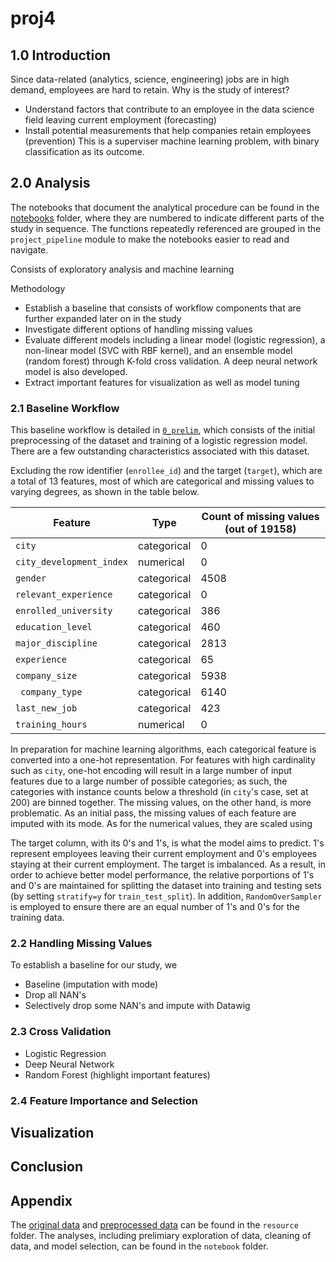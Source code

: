 # proj4

## 1.0 Introduction
Since data-related (analytics, science, engineering) jobs are in high demand, employees are hard to retain.
Why is the study of interest? 
- Understand factors that contribute to an employee in the data science field leaving current employment (forecasting)
- Install potential measurements that help companies retain employees (prevention)
This is a superviser machine learning problem, with binary classification as its outcome.

## 2.0 Analysis
The notebooks that document the analytical procedure can be found in the [notebooks](notebooks/) folder, where they are numbered to indicate different parts of the study in sequence. The functions repeatedly referenced are grouped in the `project_pipeline` module to make the notebooks easier to read and navigate.

Consists of exploratory analysis and machine learning

Methodology
- Establish a baseline that consists of workflow components that are further expanded later on in the study
- Investigate different options of handling missing values
- Evaluate different models including a linear model (logistic regression), a non-linear model (SVC with RBF kernel), and an ensemble model (random forest) through K-fold cross validation. A deep neural network model is also developed. 
- Extract important features for visualization as well as model tuning

### 2.1 Baseline Workflow
This baseline workflow is detailed in [`0_prelim`](notebooks/0_prelim.ipynb), which consists of the initial preprocessing of the dataset and training of a logistic regression model. There are a few outstanding characteristics associated with this dataset.

Excluding the row identifier (`enrollee_id`) and the target (`target`), which are a total of 13 features, most of which are categorical and missing values to varying degrees, as shown in the table below. 

| Feature | Type | Count of missing values (out of 19158) |
| --- | --- | --- |
| `city` | categorical | 0 |
| `city_development_index` | numerical | 0 |
| `gender`| categorical | 4508 |
| `relevant_experience` | categorical | 0 |
| `enrolled_university` | categorical | 386 |
| `education_level` | categorical | 460 |
| `major_discipline`| categorical | 2813 |
| `experience` | categorical | 65 |
| `company_size` | categorical | 5938 |
| ` company_type` | categorical | 6140 |
| `last_new_job` | categorical | 423 |
| `training_hours` | numerical | 0 |

In preparation for machine learning algorithms, each categorical feature is converted into a one-hot representation. For features with high cardinality such as `city`, one-hot encoding will result in a large number of input features due to a large number of possible categories; as such, the categories with instance counts below a threshold (in `city`'s case, set at 200) are binned together. The missing values, on the other hand, is more problematic. As an initial pass, the missing values of each feature are imputed with its mode. As for the numerical values, they are scaled using 

The target column, with its 0's and 1's, is what the model aims to predict. 1's represent employees leaving their current employment and 0's employees staying at their current employment. The target is imbalanced. As a result, in order to achieve better model performance, the relative porportions of 1's and 0's are maintained for splitting the dataset into training and testing sets (by setting `stratify=y` for `train_test_split`). In addition, `RandomOverSampler` is employed to ensure there are an equal number of 1's and 0's for the training data.

### 2.2 Handling Missing Values
To establish a baseline for our study, we 
- Baseline (imputation with mode)
- Drop all NAN's
- Selectively drop some NAN's and impute with Datawig

### 2.3 Cross Validation
- Logistic Regression
- Deep Neural Network
- Random Forest (highlight important features)

### 2.4 Feature Importance and Selection

## Visualization

## Conclusion

## Appendix

The [original data](resource/aug_train.csv) and [preprocessed data](resource/hr_job_change.csv) can be found in the `resource` folder. The analyses, including prelimiary exploration of data, cleaning of data, and model selection, can be found in the `notebook` folder.
